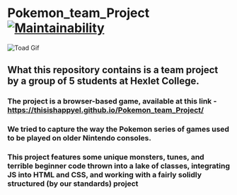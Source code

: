 # Pokemon_team_Project        [![Maintainability](https://api.codeclimate.com/v1/badges/71b5a7b84c9174c26010/maintainability)](https://codeclimate.com/github/ThisisHappyEL/Pocemon_team_Project/maintainability)
![Toad Gif](https://github.com/Pokemon_team_Project/Pokemon_team_Project/blob/main/toad.gif?raw=true)
## What this repository contains is a team project by a group of 5 students at Hexlet College.
### The project is a browser-based game, available at this link - https://thisishappyel.github.io/Pokemon_team_Project/
### We tried to capture the way the Pokemon series of games used to be played on older Nintendo consoles.

### This project features some unique monsters, tunes, and terrible beginner code thrown into a lake of classes, integrating JS into HTML and CSS, and working with a fairly solidly structured (by our standards) project
